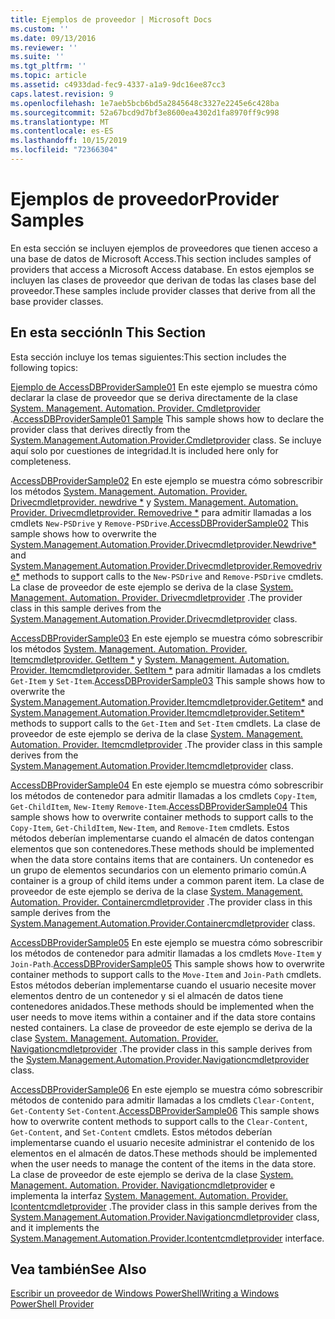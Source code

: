 ```yaml
---
title: Ejemplos de proveedor | Microsoft Docs
ms.custom: ''
ms.date: 09/13/2016
ms.reviewer: ''
ms.suite: ''
ms.tgt_pltfrm: ''
ms.topic: article
ms.assetid: c4933dad-fec9-4337-a1a9-9dc16ee87cc3
caps.latest.revision: 9
ms.openlocfilehash: 1e7aeb5bcb6bd5a2845648c3327e2245e6c428ba
ms.sourcegitcommit: 52a67bcd9d7bf3e8600ea4302d1fa8970ff9c998
ms.translationtype: MT
ms.contentlocale: es-ES
ms.lasthandoff: 10/15/2019
ms.locfileid: "72366304"
---
```

# <a name="provider-samples"></a><span data-ttu-id="b1917-102">Ejemplos de proveedor</span><span class="sxs-lookup"><span data-stu-id="b1917-102">Provider Samples</span></span>

<span data-ttu-id="b1917-103">En esta sección se incluyen ejemplos de proveedores que tienen acceso a una base de datos de Microsoft Access.</span><span class="sxs-lookup"><span data-stu-id="b1917-103">This section includes samples of providers that access a Microsoft Access database.</span></span> <span data-ttu-id="b1917-104">En estos ejemplos se incluyen las clases de proveedor que derivan de todas las clases base del proveedor.</span><span class="sxs-lookup"><span data-stu-id="b1917-104">These samples include provider classes that derive from all the base provider classes.</span></span>

## <a name="in-this-section"></a><span data-ttu-id="b1917-105">En esta sección</span><span class="sxs-lookup"><span data-stu-id="b1917-105">In This Section</span></span>

<span data-ttu-id="b1917-106">Esta sección incluye los temas siguientes:</span><span class="sxs-lookup"><span data-stu-id="b1917-106">This section includes the following topics:</span></span>

<span data-ttu-id="b1917-107">[Ejemplo de AccessDBProviderSample01](./accessdbprovidersample01.md) En este ejemplo se muestra cómo declarar la clase de proveedor que se deriva directamente de la clase [System. Management. Automation. Provider. Cmdletprovider](/dotnet/api/System.Management.Automation.Provider.CmdletProvider) .</span><span class="sxs-lookup"><span data-stu-id="b1917-107">[AccessDBProviderSample01 Sample](./accessdbprovidersample01.md) This sample shows how to declare the provider class that derives directly from the [System.Management.Automation.Provider.Cmdletprovider](/dotnet/api/System.Management.Automation.Provider.CmdletProvider) class.</span></span> <span data-ttu-id="b1917-108">Se incluye aquí solo por cuestiones de integridad.</span><span class="sxs-lookup"><span data-stu-id="b1917-108">It is included here only for completeness.</span></span>

<span data-ttu-id="b1917-109">[AccessDBProviderSample02](./accessdbprovidersample02.md) En este ejemplo se muestra cómo sobrescribir los métodos [System. Management. Automation. Provider. Drivecmdletprovider. newdrive \*](/dotnet/api/System.Management.Automation.Provider.DriveCmdletProvider.NewDrive) y [System. Management. Automation. Provider. Drivecmdletprovider. Removedrive \*](/dotnet/api/System.Management.Automation.Provider.DriveCmdletProvider.RemoveDrive) para admitir llamadas a los cmdlets `New-PSDrive` y `Remove-PSDrive`.</span><span class="sxs-lookup"><span data-stu-id="b1917-109">[AccessDBProviderSample02](./accessdbprovidersample02.md) This sample shows how to overwrite the [System.Management.Automation.Provider.Drivecmdletprovider.Newdrive\*](/dotnet/api/System.Management.Automation.Provider.DriveCmdletProvider.NewDrive) and [System.Management.Automation.Provider.Drivecmdletprovider.Removedrive\*](/dotnet/api/System.Management.Automation.Provider.DriveCmdletProvider.RemoveDrive) methods to support calls to the `New-PSDrive` and `Remove-PSDrive` cmdlets.</span></span> <span data-ttu-id="b1917-110">La clase de proveedor de este ejemplo se deriva de la clase [System. Management. Automation. Provider. Drivecmdletprovider](/dotnet/api/System.Management.Automation.Provider.DriveCmdletProvider) .</span><span class="sxs-lookup"><span data-stu-id="b1917-110">The provider class in this sample derives from the [System.Management.Automation.Provider.Drivecmdletprovider](/dotnet/api/System.Management.Automation.Provider.DriveCmdletProvider) class.</span></span>

<span data-ttu-id="b1917-111">[AccessDBProviderSample03](./accessdbprovidersample03.md) En este ejemplo se muestra cómo sobrescribir los métodos [System. Management. Automation. Provider. Itemcmdletprovider. GetItem \*](/dotnet/api/System.Management.Automation.Provider.ItemCmdletProvider.GetItem) y [System. Management. Automation. Provider. Itemcmdletprovider. SetItem \*](/dotnet/api/System.Management.Automation.Provider.ItemCmdletProvider.SetItem) para admitir llamadas a los cmdlets `Get-Item` y `Set-Item`.</span><span class="sxs-lookup"><span data-stu-id="b1917-111">[AccessDBProviderSample03](./accessdbprovidersample03.md) This sample shows how to overwrite the [System.Management.Automation.Provider.Itemcmdletprovider.Getitem\*](/dotnet/api/System.Management.Automation.Provider.ItemCmdletProvider.GetItem) and [System.Management.Automation.Provider.Itemcmdletprovider.Setitem\*](/dotnet/api/System.Management.Automation.Provider.ItemCmdletProvider.SetItem) methods to support calls to the `Get-Item` and `Set-Item` cmdlets.</span></span> <span data-ttu-id="b1917-112">La clase de proveedor de este ejemplo se deriva de la clase [System. Management. Automation. Provider. Itemcmdletprovider](/dotnet/api/System.Management.Automation.Provider.ItemCmdletProvider) .</span><span class="sxs-lookup"><span data-stu-id="b1917-112">The provider class in this sample derives from the [System.Management.Automation.Provider.Itemcmdletprovider](/dotnet/api/System.Management.Automation.Provider.ItemCmdletProvider) class.</span></span>

<span data-ttu-id="b1917-113">[AccessDBProviderSample04](./accessdbprovidersample04.md) En este ejemplo se muestra cómo sobrescribir los métodos de contenedor para admitir llamadas a los cmdlets `Copy-Item`, `Get-ChildItem`, `New-Item`y `Remove-Item`.</span><span class="sxs-lookup"><span data-stu-id="b1917-113">[AccessDBProviderSample04](./accessdbprovidersample04.md) This sample shows how to overwrite container methods to support calls to the `Copy-Item`, `Get-ChildItem`, `New-Item`, and `Remove-Item` cmdlets.</span></span> <span data-ttu-id="b1917-114">Estos métodos deberían implementarse cuando el almacén de datos contengan elementos que son contenedores.</span><span class="sxs-lookup"><span data-stu-id="b1917-114">These methods should be implemented when the data store contains items that are containers.</span></span> <span data-ttu-id="b1917-115">Un contenedor es un grupo de elementos secundarios con un elemento primario común.</span><span class="sxs-lookup"><span data-stu-id="b1917-115">A container is a group of child items under a common parent item.</span></span> <span data-ttu-id="b1917-116">La clase de proveedor de este ejemplo se deriva de la clase [System. Management. Automation. Provider. Containercmdletprovider](/dotnet/api/System.Management.Automation.Provider.ContainerCmdletProvider) .</span><span class="sxs-lookup"><span data-stu-id="b1917-116">The provider class in this sample derives from the [System.Management.Automation.Provider.Containercmdletprovider](/dotnet/api/System.Management.Automation.Provider.ContainerCmdletProvider) class.</span></span>

<span data-ttu-id="b1917-117">[AccessDBProviderSample05](./accessdbprovidersample05.md) En este ejemplo se muestra cómo sobrescribir los métodos de contenedor para admitir llamadas a los cmdlets `Move-Item` y `Join-Path`.</span><span class="sxs-lookup"><span data-stu-id="b1917-117">[AccessDBProviderSample05](./accessdbprovidersample05.md) This sample shows how to overwrite container methods to support calls to the `Move-Item` and `Join-Path` cmdlets.</span></span> <span data-ttu-id="b1917-118">Estos métodos deberían implementarse cuando el usuario necesite mover elementos dentro de un contenedor y si el almacén de datos tiene contenedores anidados.</span><span class="sxs-lookup"><span data-stu-id="b1917-118">These methods should be implemented when the user needs to move items within a container and if the data store contains nested containers.</span></span> <span data-ttu-id="b1917-119">La clase de proveedor de este ejemplo se deriva de la clase [System. Management. Automation. Provider. Navigationcmdletprovider](/dotnet/api/System.Management.Automation.Provider.NavigationCmdletProvider) .</span><span class="sxs-lookup"><span data-stu-id="b1917-119">The provider class in this sample derives from the [System.Management.Automation.Provider.Navigationcmdletprovider](/dotnet/api/System.Management.Automation.Provider.NavigationCmdletProvider) class.</span></span>

<span data-ttu-id="b1917-120">[AccessDBProviderSample06](./accessdbprovidersample06.md) En este ejemplo se muestra cómo sobrescribir métodos de contenido para admitir llamadas a los cmdlets `Clear-Content`, `Get-Content`y `Set-Content`.</span><span class="sxs-lookup"><span data-stu-id="b1917-120">[AccessDBProviderSample06](./accessdbprovidersample06.md) This sample shows how to overwrite content methods to support calls to the `Clear-Content`, `Get-Content`, and `Set-Content` cmdlets.</span></span> <span data-ttu-id="b1917-121">Estos métodos deberían implementarse cuando el usuario necesite administrar el contenido de los elementos en el almacén de datos.</span><span class="sxs-lookup"><span data-stu-id="b1917-121">These methods should be implemented when the user needs to manage the content of the items in the data store.</span></span> <span data-ttu-id="b1917-122">La clase de proveedor de este ejemplo se deriva de la clase [System. Management. Automation. Provider. Navigationcmdletprovider](/dotnet/api/System.Management.Automation.Provider.NavigationCmdletProvider) e implementa la interfaz [System. Management. Automation. Provider. Icontentcmdletprovider](/dotnet/api/System.Management.Automation.Provider.IContentCmdletProvider) .</span><span class="sxs-lookup"><span data-stu-id="b1917-122">The provider class in this sample derives from the [System.Management.Automation.Provider.Navigationcmdletprovider](/dotnet/api/System.Management.Automation.Provider.NavigationCmdletProvider) class, and it implements the [System.Management.Automation.Provider.Icontentcmdletprovider](/dotnet/api/System.Management.Automation.Provider.IContentCmdletProvider) interface.</span></span>

## <a name="see-also"></a><span data-ttu-id="b1917-123">Vea también</span><span class="sxs-lookup"><span data-stu-id="b1917-123">See Also</span></span>

[<span data-ttu-id="b1917-124">Escribir un proveedor de Windows PowerShell</span><span class="sxs-lookup"><span data-stu-id="b1917-124">Writing a Windows PowerShell Provider</span></span>](./writing-a-windows-powershell-provider.md)